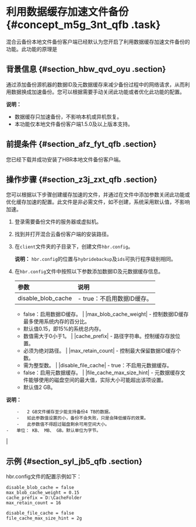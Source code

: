 # 利用数据缓存加速文件备份 {#concept_m5g_3nt_qfb .task}

混合云备份本地文件备份客户端已经默认为您开启了利用数据缓存加速文件备份的功能。此功能的原理是

## 背景信息 {#section_hbw_qvd_oyu .section}

通过添加备份源机器的数据ID及元数据缓存来减少备份过程中的网络请求，从而利用数据换成加速备份。您可以根据需要手动关闭此功能或者优化此功能的配置。

**说明：** 

-   数据缓存只加速备份，不影响本机或异机恢复。
-   本功能仅本地文件备份客户端1.5.0及以上版本支持。

## 前提条件 {#section_afz_fyt_qfb .section}

您已经下载并成功安装了HBR本地文件备份客户端。

## 操作步骤 {#section_z3j_zxt_qfb .section}

您可以根据以下步骤创建缓存加速的文件，并通过在文件中添加参数关闭此功能或优化缓存加速的配置。此文件是非必需文件，如不创建，系统采用默认值，不影响加速。

1.  登录需要备份文件的服务器或虚拟机。
2.  找到并打开混合云备份客户端的安装路径。
3.  在`client`文件夹的子目录下，创建文件`hbr.config`。 

    **说明：** `hbr.config`的位置与`hybridebackup`及`ids`可执行程序级别相同。

4.  在`hbr.config`文件中按照以下参数添加数据ID及元数据缓存信息。 

    |参数|说明|
    |:-|:-|
    |disable\_blob\_cache|     -   true：不启用数据ID缓存。
    -   false：启用数据ID缓存。
 |
    |max\_blob\_cache\_weight|     -   控制数据ID缓存最多使用系统内存的百分比。
    -   默认值0.15，即15%的系统总内存。
    -   数值需大于0小于1。
 |
    |cache\_prefix|     -   路径字符串。控制缓存存放位置。
    -   必须为绝对路径。
 |
    |max\_retain\_count|     -   控制最大保留数据ID缓存个数。
    -   需为整型数。
 |
    |disable\_file\_cache|     -   true：不启用元数据缓存。
    -   false：启用元数据缓存。
 |
    |file\_cache\_max\_size\_hint|     -   元数据缓存文件能够使用的磁盘空间的最大值，实际大小可能超出该项设置。
    -   默认值2 GB。

**说明：** 

        -   2 GB文件缓存至少能支持备份4 TB的数据。
        -   如此参数值设置的小，备份不会失败，只是会降低缓存的效果。
        -   此参数值不得超过磁盘剩余可用空间大小。
    -   单位： KB、 MB、 GB。默认单位为字节。
 |


## 示例 {#section_syl_jb5_qfb .section}

hbr.config文件的配置示例如下：

``` {#codeblock_2br_lpd_62o}
disable_blob_cache = false
max_blob_cache_weight = 0.15
cache_prefix = D:\CacheFolder
max_retain_count = 16 

disable_file_cache = false
file_cache_max_size_hint = 2g           
```

